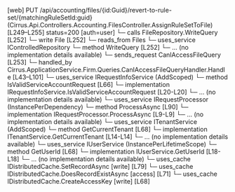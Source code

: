 [web] PUT /api/accounting/files/{id:Guid}/revert-to-rule-set/{matchingRuleSetId:guid}  (Cirrus.Api.Controllers.Accounting.FilesController.AssignRuleSetToFile)  [L249–L255] status=200 [auth=user]
  └─ calls FileRepository.WriteQuery [L252]
  └─ write File [L252]
    └─ reads_from Files
  └─ uses_service IControlledRepository<File>
    └─ method WriteQuery [L252]
      └─ ... (no implementation details available)
  └─ sends_request CanIAccessFileQuery [L253]
    └─ handled_by Cirrus.ApplicationService.Firm.Queries.CanIAccessFileQueryHandler.Handle [L43–L101]
      └─ uses_service IRequestInfoService (AddScoped)
        └─ method IsValidServiceAccountRequest [L66]
          └─ implementation IRequestInfoService.IsValidServiceAccountRequest [L20-L20]
          └─ ... (no implementation details available)
      └─ uses_service IRequestProcessor (InstancePerDependency)
        └─ method ProcessAsync [L90]
          └─ implementation IRequestProcessor.ProcessAsync [L9-L9]
          └─ ... (no implementation details available)
      └─ uses_service ITenantService (AddScoped)
        └─ method GetCurrentTenant [L68]
          └─ implementation ITenantService.GetCurrentTenant [L14-L14]
          └─ ... (no implementation details available)
      └─ uses_service IUserService (InstancePerLifetimeScope)
        └─ method GetUserId [L68]
          └─ implementation IUserService.GetUserId [L18-L18]
          └─ ... (no implementation details available)
      └─ uses_cache IDistributedCache.SetRecordAsync [write] [L79]
      └─ uses_cache IDistributedCache.DoesRecordExistAsync [access] [L71]
      └─ uses_cache IDistributedCache.CreateAccessKey [write] [L68]

